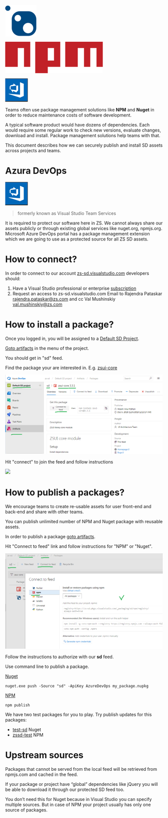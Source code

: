 ![Nuget](./nuget_small.png) 

![NPM](npm_small.png) 

![Azure DevOps](./azureDevOps_small.png)

Teams often use package management solutions like **NPM** and **Nuget** in order to reduce maintenance costs of software development.

A typical software product would have dozens of dependencies. Each would require some regular work to check new versions, evaluate changes, download and install. Package management solutions help teams with that.

This document describes how we can securely publish and install SD assets across projects and teams.

# Azura DevOps 
![Azure DevOps](./azureDevOps_small.png)


> formerly known as Visual Studio Team Services

It is required to protect our software here in ZS. We cannot always share our assets publicly or through existing global services like nuget.org, npmjs.org. Microsoft Azure DevOps portal has a package management extension which we are going to use as a protected source for all ZS SD assets.

# How to connect?
In order to connect to our account [zs-sd.visualstudio.com](http://zs-sd.visualstudio.com/) developers should:

1.  Have a Visual Studio professional or enterprise [subscription](/groups/software-developers/blog/2015/10/28/msdn-subscriptions)
2.  Request an access to zs-sd.visualstudio.com Email to Rajendra Pataskar [rajendra.pataskar@zs.com](mailto:rajendra.pataskar@zs.com) and cc Val Mushinskiy [val.mushinskiy@zs.com](mailto:val.mushinskiy@zs.com)


# How to install a package?

Once you logged in, you will be assigned to a [Default SD Project](https://zs-sd.visualstudio.com/Default%20SD%20project).

[Goto artifacts](https://zs-sd.visualstudio.com/Default%20SD%20project/_packaging) in the menu of the project.

You should get in "sd" feed.



Find the package your are interested in. E.g. [zsui-core](https://zs-sd.visualstudio.com/Default%20SD%20project/_packaging?_a=package&feed=sd&package=zsui-core&protocolType=Npm)

![](./vsts-package.png)

Hit "connect" to join the feed and follow instructions

![](2019-01-16-15-27-01.png)

# How to publish a packages?

We encourage teams to create re-usable assets for user front-end and back-end and share with other teams.

You can publish unlimited number of NPM and Nuget package with reusable assets.

In order to publish a package [goto artifacts](https://zs-sd.visualstudio.com/Default%20SD%20project/_packaging).

Hit "Connect to feed" link and follow instructions for "NPM" or "Nuget".

![](./vsts-publish.png)

Follow the instructions to authorize with our **sd** feed. 

Use command line to publish a package.

[Nuget](https://docs.microsoft.com/en-us/nuget/tools/cli-ref-push)
```shell
nuget.exe push -Source "sd" -ApiKey AzureDevOps my_package.nupkg
```

[NPM](https://docs.npmjs.com/cli/publish)
```
npm publish
```

We have two test packages for you to play. Try publish updates for this packages:

* [test-sd](https://zs-sd.visualstudio.com/Default%20SD%20project/_packaging?_a=package&feed=sd&package=test-sd&&protocolType=NuGet) Nuget
* [zssd-test](https://zs-sd.visualstudio.com/Default%20SD%20project/_packaging?_a=package&feed=sd&package=zssd-test&protocolType=Npm) NPM

# Upstream sources

Packages that cannot be served from the local feed will be retrieved from npmjs.com and cached in the feed.

If your package or project have “global” dependencies like jQuery you will be able to download it through our protected SD feed too.

You don’t need this for Nuget because in Visual Studio you can specify multiple sources. But in case of NPM your project usually has only one source of packages.